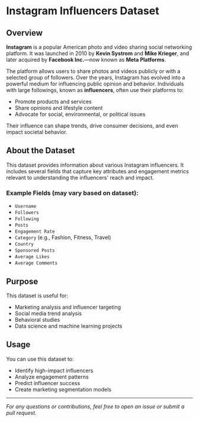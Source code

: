 # Instagram Influencers Dataset 

## Overview

**Instagram** is a popular American photo and video sharing social networking platform. It was launched in 2010 by **Kevin Systrom** and **Mike Krieger**, and later acquired by **Facebook Inc.**—now known as **Meta Platforms**.

The platform allows users to share photos and videos publicly or with a selected group of followers. Over the years, Instagram has evolved into a powerful medium for influencing public opinion and behavior. Individuals with large followings, known as **influencers**, often use their platforms to: 

- Promote products and services  
- Share opinions and lifestyle content
- Advocate for social, environmental, or political issues    

Their influence can shape trends, drive consumer decisions, and even impact societal behavior. 

## About the Dataset

This dataset provides information about various Instagram influencers. It includes several fields that capture key attributes and engagement metrics relevant to understanding the influencers' reach and impact.

### Example Fields (may vary based on dataset):  
- `Username`
- `Followers`
- `Following`
- `Posts`
- `Engagement Rate`
- `Category` (e.g., Fashion, Fitness, Travel)
- `Country`
- `Sponsored Posts`
- `Average Likes`
- `Average Comments`

## Purpose

This dataset is useful for:
- Marketing analysis and influencer targeting
- Social media trend analysis
- Behavioral studies
- Data science and machine learning projects

## Usage

You can use this dataset to:
- Identify high-impact influencers
- Analyze engagement patterns
- Predict influencer success
- Create marketing segmentation models

---

*For any questions or contributions, feel free to open an issue or submit a pull request.*  
